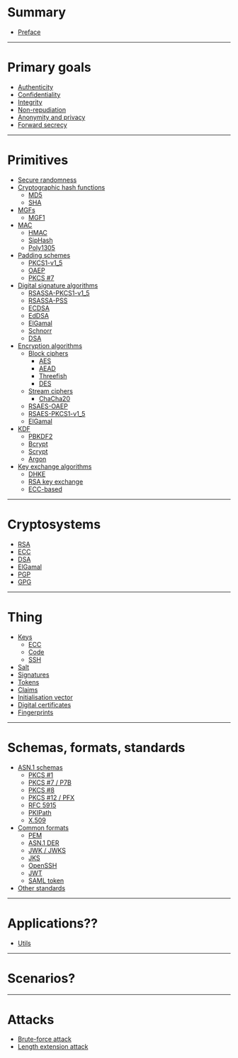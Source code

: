 # Summary

- [Preface](./preface.md)

---

# Primary goals

- [Authenticity](./goals/authenticity.md)
- [Confidentiality](./goals/confidentiality.md)
- [Integrity](./goals/integrity.md)
- [Non-repudiation](./goals/non-repudiation.md)
- [Anonymity and privacy]()
- [Forward secrecy]()

---

# Primitives


- [Secure randomness](./primitives/secure-randomness.md)
- [Cryptographic hash functions](./primitives/cryptographic-hash-functions/index.md)
    - [MD5](./primitives/cryptographic-hash-functions/md5.md)
    - [SHA](./primitives/cryptographic-hash-functions/sha.md)
- [MGFs](./primitives/mask-generation-functions/index.md)
  - [MGF1](./primitives/mask-generation-functions/mgf1.md)
- [MAC](./primitives/mac/index.md)
    - [HMAC](./primitives/mac/hmac.md)
    - [SipHash]()
    - [Poly1305]()
- [Padding schemes](./primitives/padding-schemes/index.md)
  - [PKCS1-v1_5](./primitives/padding-schemes/PKCS1-v1_5.md)
  - [OAEP](./primitives/padding-schemes/oaep.md)
  - [PKCS #7](./primitives/padding-schemes/pkcs7.md)
- [Digital signature algorithms](./primitives/digital-signature-algorithms/index.md)
  - [RSASSA-PKCS1-v1_5](./primitives/digital-signature-algorithms/rsassa-pkcs1-v1_5.md)
  - [RSASSA-PSS](./primitives/digital-signature-algorithms/rsassa-pss.md)
  - [ECDSA](./primitives/digital-signature-algorithms/ecdsa.md)
  - [EdDSA](./primitives/digital-signature-algorithms/eddsa.md)
  - [ElGamal]()
  - [Schnorr]()
  - [DSA]()
- [Encryption algorithms](./primitives/encryption-algorithms/index.md)
  - [Block ciphers](./primitives/encryption-algorithms/block-ciphers/index.md)
    - [AES](./primitives/encryption-algorithms/block-ciphers/aes.md)
    - [AEAD]()
    - [Threefish]()
    - [DES]()
  - [Stream ciphers]()
    - [ChaCha20]()
  - [RSAES-OAEP](./primitives/encryption-algorithms/rsa.md)
  - [RSAES-PKCS1-v1_5]()
  - [ElGamal]()
- [KDF](./primitives/kdf.md)
    - [PBKDF2]()
    - [Bcrypt]()
    - [Scrypt]()
    - [Argon]()
- [Key exchange algorithms](./primitives/key-exchange-algorithms/index.md)
    - [DHKE](./primitives/key-exchange-algorithms/diffie-hellman.md)
    - [RSA key exchange](./cryptosystems/rsa/key-exchange.md)
    - [ECC-based](./cryptosystems/ecc/key-exchange.md)

---

# Cryptosystems

- [RSA](./cryptosystems/rsa/index.md)
- [ECC](./cryptosystems/ecc/index.md)
- [DSA](./cryptosystems/dsa.md)
- [ElGamal]()
- [PGP](./cryptosystems/pgp.md)
- [GPG]()

---

# Thing

- [Keys]()
    - [ECC](./applications/keys/ecc.md)
    - [Code](./applications/code.md)
    - [SSH](./applications/keys/ssh.md)
- [Salt]()
- [Signatures]()
- [Tokens]()
- [Claims]()
- [Initialisation vector]()
- [Digital certificates](./applications/digital-certificate.md)
- [Fingerprints](./applications/fingerprint.md)

---

# Schemas, formats, standards

- [ASN.1 schemas](./asn1-schemas/index.md)
    - [PKCS #1](./asn1-schemas/pkcs1.md)
    - [PKCS #7 / P7B](./asn1-schemas/pkcs7.md)
    - [PKCS #8](./asn1-schemas/pkcs8.md)
    - [PKCS #12 / PFX](./asn1-schemas/pkcs12.md)
    - [RFC 5915](./asn1-schemas/ecprivatekey.md)
    - [PKIPath](./asn1-schemas/pkipath.md)
    - [X.509](./asn1-schemas/x509.md)
- [Common formats](./common-formats/index.md)
    - [PEM](./common-formats/pem.md)
    - [ASN.1 DER](./common-formats/der.md)
    - [JWK / JWKS](./common-formats/jwk.md)
    - [JKS](./common-formats/jks.md)
    - [OpenSSH](./common-formats/openssh.md)
    - [JWT](./common-formats/jwt.md)
    - [SAML token](./common-formats/saml-token.md)
- [Other standards](./standards.md)

---

# Applications??

- [Utils](./applications/utils.md)

---

# Scenarios?

---

# Attacks

- [Brute-force attack]()
- [Length extension attack]()
